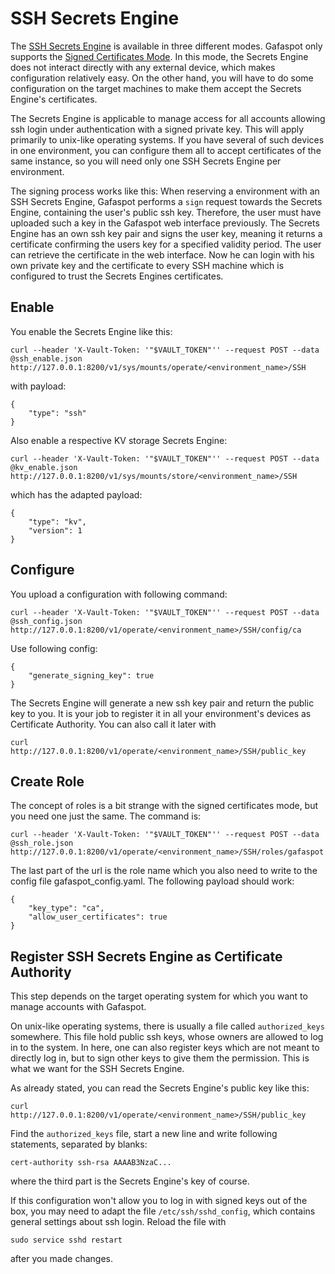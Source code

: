 # SSH Secrets Engine

The [SSH Secrets Engine](https://www.vaultproject.io/docs/secrets/ssh/index.html) is available in three different modes. Gafaspot only supports the [Signed Certificates Mode](https://www.vaultproject.io/docs/secrets/ssh/signed-ssh-certificates.html). In this mode, the Secrets Engine does not interact directly with any external device, which makes configuration relatively easy. On the other hand, you will have to do some configuration on the target machines to make them accept the Secrets Engine's certificates. 

The Secrets Engine is applicable to manage access for all accounts allowing ssh login under authentication with a signed private key. This will apply primarily to unix-like operating systems. If you have several of such devices in one environment, you can configure them all to accept certificates of the same instance, so you will need only one SSH Secrets Engine per environment.

The signing process works like this: When reserving a environment with an SSH Secrets Engine, Gafaspot performs a `sign` request towards the Secrets Engine, containing the user's public ssh key. Therefore, the user must have uploaded such a key in the Gafaspot web interface previously. The Secrets Engine has an own ssh key pair and signs the user key, meaning it returns a certificate confirming the users key for a specified validity period. The user can retrieve the certificate in the web interface. Now he can login with his own private key and the certificate to every SSH machine which is configured to trust the Secrets Engines certificates.

## Enable
You enable the Secrets Engine like this:

    curl --header 'X-Vault-Token: '"$VAULT_TOKEN"'' --request POST --data @ssh_enable.json http://127.0.0.1:8200/v1/sys/mounts/operate/<environment_name>/SSH

with payload:

    {
        "type": "ssh"
    }

Also enable a respective KV storage Secrets Engine:

    curl --header 'X-Vault-Token: '"$VAULT_TOKEN"'' --request POST --data @kv_enable.json http://127.0.0.1:8200/v1/sys/mounts/store/<environment_name>/SSH

which has the adapted payload:

    {
        "type": "kv",
        "version": 1
    }


## Configure
You upload a configuration with following command:
    
    curl --header 'X-Vault-Token: '"$VAULT_TOKEN"'' --request POST --data @ssh_config.json http://127.0.0.1:8200/v1/operate/<environment_name>/SSH/config/ca

Use following config:

    {
        "generate_signing_key": true
    }

The Secrets Engine will generate a new ssh key pair and return the public key to you. It is your job to register it in all your environment's devices as Certificate Authority. You can also call it later with

    curl http://127.0.0.1:8200/v1/operate/<environment_name>/SSH/public_key

## Create Role
The concept of roles is a bit strange with the signed certificates mode, but you need one just the same. The command is:

    curl --header 'X-Vault-Token: '"$VAULT_TOKEN"'' --request POST --data @ssh_role.json http://127.0.0.1:8200/v1/operate/<environment_name>/SSH/roles/gafaspot

The last part of the url is the role name which you also need to write to the config file gafaspot_config.yaml.
The following payload should work:

    {
        "key_type": "ca",
        "allow_user_certificates": true
    }

## Register SSH Secrets Engine as Certificate Authority
This step depends on the target operating system for which you want to manage accounts with Gafaspot.

On unix-like operating systems, there is usually a file called `authorized_keys` somewhere. This file hold public ssh keys, whose owners are allowed to log in to the system. In here, one can also register keys which are not meant to directly log in, but to sign other keys to give them the permission. This is what we want for the SSH Secrets Engine.

As already stated, you can read the Secrets Engine's public key like this:

    curl http://127.0.0.1:8200/v1/operate/<environment_name>/SSH/public_key

Find the `authorized_keys` file, start a new line and write following statements, separated by blanks:

    cert-authority ssh-rsa AAAAB3NzaC...

where the third part is the Secrets Engine's key of course.

If this configuration won't allow you to log in with signed keys out of the box, you may need to adapt the file `/etc/ssh/sshd_config`, which contains general settings about ssh login. Reload the file with

    sudo service sshd restart

after you made changes.